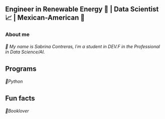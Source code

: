 ## Engineer in Renewable Energy 🌱  | Data Scientist :chart_with_upwards_trend: | Mexican-American :round_pushpin:

### About me

###### :rose: My name is Sabrina Contreras, I´m a student in DEV.F in the Professional in Data Science/AI.

## Programs
###### :pushpin:Python


## Fun facts
###### :notebook_with_decorative_cover:Booklover 
###### 









<!--
**SABRIS13/SABRIS13** is a ✨ _special_ ✨ repository because its `README.md` (this file) appears on your GitHub profile.

Here are some ideas to get you started:

- 🔭 I’m currently working on ...
- 🌱 I’m currently learning ...
- 👯 I’m looking to collaborate on ...
- 🤔 I’m looking for help with ...
- 💬 Ask me about ...
- 📫 How to reach me: ...
- 😄 Pronouns: ...
- ⚡ Fun fact: ...
-->
